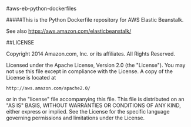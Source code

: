 #aws-eb-python-dockerfiles

#####This is the Python Dockerfile repository for AWS Elastic Beanstalk.

See also <https://aws.amazon.com/elasticbeanstalk/>

##LICENSE

Copyright 2014 Amazon.com, Inc. or its affiliates. All Rights Reserved.

Licensed under the Apache License, Version 2.0 (the "License"). 
You may not use this file except in compliance with the License. 
A copy of the License is located at

    http://aws.amazon.com/apache2.0/

or in the "license" file accompanying this file. This file is 
distributed on an "AS IS" BASIS, WITHOUT WARRANTIES OR CONDITIONS 
OF ANY KIND, either express or implied. See the License for the 
specific language governing permissions and limitations under the 
License.
